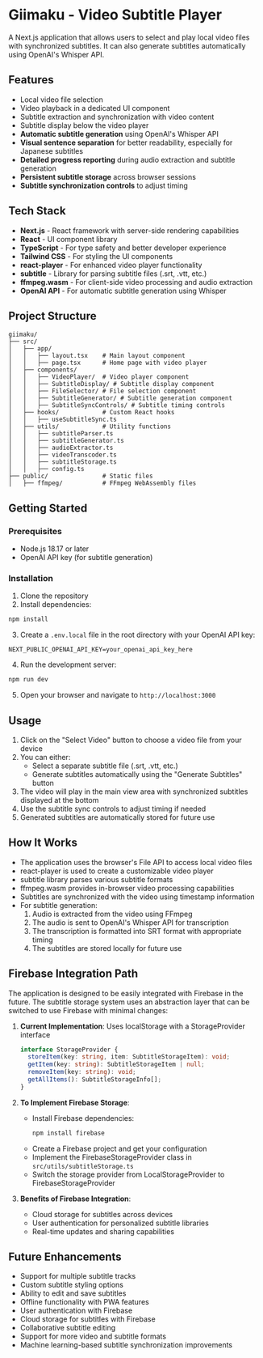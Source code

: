 # Giimaku - Video Subtitle Player

A Next.js application that allows users to select and play local video files with synchronized subtitles. It can also generate subtitles automatically using OpenAI's Whisper API.

## Features

- Local video file selection
- Video playback in a dedicated UI component
- Subtitle extraction and synchronization with video content
- Subtitle display below the video player
- **Automatic subtitle generation** using OpenAI's Whisper API
- **Visual sentence separation** for better readability, especially for Japanese subtitles
- **Detailed progress reporting** during audio extraction and subtitle generation
- **Persistent subtitle storage** across browser sessions
- **Subtitle synchronization controls** to adjust timing

## Tech Stack

- **Next.js** - React framework with server-side rendering capabilities
- **React** - UI component library
- **TypeScript** - For type safety and better developer experience
- **Tailwind CSS** - For styling the UI components
- **react-player** - For enhanced video player functionality
- **subtitle** - Library for parsing subtitle files (.srt, .vtt, etc.)
- **ffmpeg.wasm** - For client-side video processing and audio extraction
- **OpenAI API** - For automatic subtitle generation using Whisper

## Project Structure

```
giimaku/
├── src/
│   ├── app/
│   │   ├── layout.tsx    # Main layout component
│   │   ├── page.tsx      # Home page with video player
│   ├── components/
│   │   ├── VideoPlayer/  # Video player component
│   │   ├── SubtitleDisplay/ # Subtitle display component
│   │   ├── FileSelector/ # File selection component
│   │   ├── SubtitleGenerator/ # Subtitle generation component
│   │   ├── SubtitleSyncControls/ # Subtitle timing controls
│   ├── hooks/            # Custom React hooks
│   │   ├── useSubtitleSync.ts
│   ├── utils/            # Utility functions
│   │   ├── subtitleParser.ts
│   │   ├── subtitleGenerator.ts
│   │   ├── audioExtractor.ts
│   │   ├── videoTranscoder.ts
│   │   ├── subtitleStorage.ts
│   │   ├── config.ts
├── public/               # Static files
│   ├── ffmpeg/           # FFmpeg WebAssembly files
```

## Getting Started

### Prerequisites

- Node.js 18.17 or later
- OpenAI API key (for subtitle generation)

### Installation

1. Clone the repository
2. Install dependencies:
```bash
npm install
```

3. Create a `.env.local` file in the root directory with your OpenAI API key:
```
NEXT_PUBLIC_OPENAI_API_KEY=your_openai_api_key_here
```

4. Run the development server:
```bash
npm run dev
```

5. Open your browser and navigate to `http://localhost:3000`

## Usage

1. Click on the "Select Video" button to choose a video file from your device
2. You can either:
   - Select a separate subtitle file (.srt, .vtt, etc.)
   - Generate subtitles automatically using the "Generate Subtitles" button
3. The video will play in the main view area with synchronized subtitles displayed at the bottom
4. Use the subtitle sync controls to adjust timing if needed
5. Generated subtitles are automatically stored for future use

## How It Works

- The application uses the browser's File API to access local video files
- react-player is used to create a customizable video player
- subtitle library parses various subtitle formats
- ffmpeg.wasm provides in-browser video processing capabilities
- Subtitles are synchronized with the video using timestamp information
- For subtitle generation:
  1. Audio is extracted from the video using FFmpeg
  2. The audio is sent to OpenAI's Whisper API for transcription
  3. The transcription is formatted into SRT format with appropriate timing
  4. The subtitles are stored locally for future use

## Firebase Integration Path

The application is designed to be easily integrated with Firebase in the future. The subtitle storage system uses an abstraction layer that can be switched to use Firebase with minimal changes:

1. **Current Implementation**: Uses localStorage with a StorageProvider interface
   ```typescript
   interface StorageProvider {
     storeItem(key: string, item: SubtitleStorageItem): void;
     getItem(key: string): SubtitleStorageItem | null;
     removeItem(key: string): void;
     getAllItems(): SubtitleStorageInfo[];
   }
   ```

2. **To Implement Firebase Storage**:
   - Install Firebase dependencies:
     ```bash
     npm install firebase
     ```
   - Create a Firebase project and get your configuration
   - Implement the FirebaseStorageProvider class in `src/utils/subtitleStorage.ts`
   - Switch the storage provider from LocalStorageProvider to FirebaseStorageProvider

3. **Benefits of Firebase Integration**:
   - Cloud storage for subtitles across devices
   - User authentication for personalized subtitle libraries
   - Real-time updates and sharing capabilities

## Future Enhancements

- Support for multiple subtitle tracks
- Custom subtitle styling options
- Ability to edit and save subtitles
- Offline functionality with PWA features
- User authentication with Firebase
- Cloud storage for subtitles with Firebase
- Collaborative subtitle editing
- Support for more video and subtitle formats
- Machine learning-based subtitle synchronization improvements
